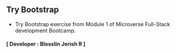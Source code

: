 ## Try Bootstrap

- Try Bootstrap exercise from Module 1 of Microverse Full-Stack development Bootcamp.

#### [ Developer : Blesslin Jerish R ]
